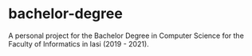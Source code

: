 # bachelor-degree
A personal project for the Bachelor Degree in Computer Science for the Faculty of Informatics in Iasi (2019 - 2021).
